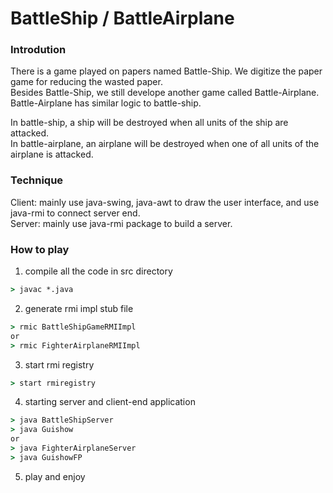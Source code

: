 # BattleShip / BattleAirplane  

### Introdution  
There is a game played on papers named Battle-Ship. We digitize the paper game for reducing the wasted paper.  
Besides Battle-Ship, we still develope another game called Battle-Airplane.  Battle-Airplane has similar logic to battle-ship.  

In battle-ship, a ship will be destroyed when all units of the ship are attacked.  
In battle-airplane, an airplane will be destroyed when one of all units of the airplane is attacked.  

### Technique
Client: mainly use java-swing, java-awt to draw the user interface, and use java-rmi to connect server end.  
Server: mainly use java-rmi package to build a server.  

### How to play
1. compile all the code in src directory
``` cmd
> javac *.java
```

2. generate rmi impl stub file
``` cmd
> rmic BattleShipGameRMIImpl
or 
> rmic FighterAirplaneRMIImpl
```

3. start rmi registry
``` cmd
> start rmiregistry
```

4. starting server and client-end application
``` cmd
> java BattleShipServer
> java Guishow
or
> java FighterAirplaneServer
> java GuishowFP
```

5. play and enjoy